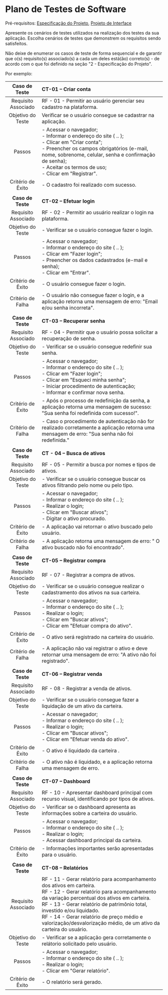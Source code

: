 # Plano de Testes de Software

<span>Pré-requisitos: <a href="2-Especificação do Projeto.md"> Especificação do Projeto</a></span>, <a href="3-Projeto de Interface.md"> Projeto de Interface</a>

Apresente os cenários de testes utilizados na realização dos testes da sua aplicação. Escolha cenários de testes que demonstrem os requisitos sendo satisfeitos.

Não deixe de enumerar os casos de teste de forma sequencial e de garantir que o(s) requisito(s) associado(s) a cada um deles está(ão) correto(s) - de acordo com o que foi definido na seção "2 - Especificação do Projeto". 

Por exemplo:
 
| **Caso de Teste** | **CT-01 – Criar conta** 	|
| :---: | :--- |
| Requisito Associado | RF - 01 - Permitir ao usuário gerenciar seu cadastro na plataforma. |
| Objetivo do Teste | Verificar se o usuário consegue se cadastrar na aplicação. |
| Passos | - Acessar o navegador; <br> - Informar o endereço do site ( .. ); <br> - Clicar em "Criar conta";  <br> - Preencher os campos obrigatórios (e-mail, nome, sobrenome, celular,  senha e confirmação de senha); <br> - Aceitar os termos de uso; <br> - Clicar em "Registrar". |
|Critério de Êxito | - O cadastro foi realizado com sucesso. |
|  	|  	|
| **Caso de Teste** | **CT-02 – Efetuar login** |
| Requisito Associado | RF - 02 - Permitir ao usuário realizar o login na plataforma. |
| Objetivo do Teste | - Verificar se o usuário consegue fazer o login. |
| Passos | - Acessar o navegador; <br> - Informar o endereço do site ( .. ); <br> - Clicar em "Fazer login";  <br> - Preencher os dados cadastrados (e-mail e senha); <br> - Clicar em "Entrar". |
|Critério de Êxito | - O usuário consegue fazer o login. |
|Critério de Falha | - O usuário não consegue fazer o login, e a aplicação retorna uma mensagem de erro: "Email e/ou senha incorreta". |
|  	|  	|
| **Caso de Teste** | **CT-03 – Recuperar senha** |
| Requisito Associado | RF - 04 - Permitir que o usuário possa solicitar a recuperação de senha. |
| Objetivo do Teste | - Verificar se o usuário consegue redefinir sua senha. |
| Passos | - Acessar o navegador; <br> - Informar o endereço do site ( .. ); <br> - Clicar em "Fazer login";  <br> - Clicar em "Esqueci minha senha"; <br> - Iniciar procedimento de autenticação; <br> - Informar e confirmar nova senha. |
|Critério de Êxito | - Após o processo de redefinição da senha, a aplicação retorna uma mensagem de sucesso: "Sua senha foi redefinida com sucesso!". |
|Critério de Falha | - Caso o procedimento de autenticação não for realizado corretamente a aplicação retorna uma mensagem de erro: "Sua senha não foi redefinida." |
|  	|  	|
| **Caso de Teste** | **CT - 04 – Busca de ativos** |
| Requisito Associado | RF - 05 - Permitir a busca por nomes e tipos de ativos. |
| Objetivo do Teste | - Verificar se o usuário consegue buscar os ativos filtrando pelo nome ou pelo tipo. |
| Passos | - Acessar o navegador; <br> - Informar o endereço do site ( .. ); <br> - Realizar o login;  <br> - Clicar em "Buscar ativos"; <br> - Digitar o ativo procurado.|
|Critério de Êxito | - A aplicação vai retornar o ativo buscado pelo usuário. |
|Critério de Falha | - A aplicação retorna uma mensagem de erro: " O ativo buscado não foi encontrado". |
|  	|  	|
| **Caso de Teste** | **CT-05 – Registrar compra** |
| Requisito Associado | RF - 07 - Registrar a compra de ativos. |
| Objetivo do Teste | - Verificar se o usuário consegue realizar o cadastramento dos ativos na sua carteira. |
| Passos | - Acessar o navegador; <br> - Informar o endereço do site ( .. ); <br> - Realizar o login;  <br> - Clicar em "Buscar ativos"; <br> - Clicar em "Efetuar compra do ativo". |
|Critério de Êxito | - O ativo será registrado na carteira do usuário. |
|Critério de Falha | - A aplicação não vai registrar o ativo e deve retornar uma mensagem de erro: "A ativo não foi registrado". |
|  	|  	|
| **Caso de Teste** | **CT-06 – Registrar venda** |
| Requisito Associado | RF - 08 - Registrar a venda de ativos. |
| Objetivo do Teste | - Verificar se o usuário consegue fazer a liquidação de um ativo da carteira. |
| Passos | - Acessar o navegador; <br> - Informar o endereço do site ( .. ); <br> - Realizar o login;  <br> - Clicar em "Buscar ativos"; <br> - Clicar em "Efetuar venda do ativo". |
|Critério de Êxito | - O ativo é liquidado da carteira . |
|Critério de Falha | - O ativo não é liquidado, e a aplicação retorna uma mensagem de erro. |
|  	|  	|
| **Caso de Teste** | **CT-07 – Dashboard** |
| Requisito Associado | RF - 10 - Apresentar dashboard principal com recurso visual, identificando por tipos de ativos. |
| Objetivo do Teste | - Verificar se o dashboard apresenta as informações sobre a carteira do usuário. |
| Passos | - Acessar o navegador; <br> - Informar o endereço do site ( .. ); <br> - Realizar o login;  <br> - Acessar dashboard principal da carteira. |
|Critério de Êxito | - Informações importantes serão apresentadas para o usuário. |
|  	|  	|
| **Caso de Teste** | **CT-08 – Relatórios** |
| Requisito Associado | RF - 11 - Gerar relatório para acompanhamento dos ativos em carteira. <br> RF - 12 - Gerar relatório para acompanhamento da variação percentual dos ativos em carteira. <br> RF - 13 - Gerar relatório de patrimônio total, investido e/ou liquidado. <br> RF - 14 - Gerar relatório de preço médio e valorização/desvalorização médio, de um ativo da carteira do usuário. |
| Objetivo do Teste | - Verificar se a aplicação gera corretamente o relátorio solicitado pelo usuário. |
| Passos | - Acessar o navegador; <br> - Informar o endereço do site ( .. ); <br> - Realizar o login;  <br> - Clicar em "Gerar relatório". |
|Critério de Êxito | - O relatório será gerado. |
